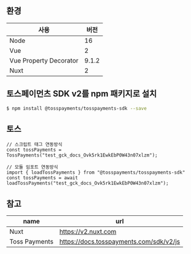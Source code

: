 ## 환경
| 사용 | 버전 |
|----------|---------|
| Node     | 16      |
| Vue      | 2       |
| Vue Property Decorator | 9.1.2 |
| Nuxt     | 2       |

## 토스페이먼츠 SDK v2를 npm 패키지로 설치
```bash
$ npm install @tosspayments/tosspayments-sdk --save
```

## 토스
```javsscript
// 스크립트 태그 연동방식
const tossPayments = TossPayments("test_gck_docs_Ovk5rk1EwkEbP0W43n07xlzm");

// 모듈 임포트 연동방식
import { loadTossPayments } from "@tosspayments/tosspayments-sdk"
const tossPayments = await loadTossPayments("test_gck_docs_Ovk5rk1EwkEbP0W43n07xlzm");
```

## 참고
| name | url |
|----------|---------|
| Nuxt     | https://v2.nuxt.com      |
| Toss Payments         | https://docs.tosspayments.com/sdk/v2/js |
